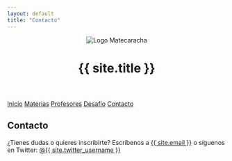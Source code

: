 ```yaml
---
layout: default
title: "Contacto"
---
```


<header>
  <img src="{{ site.logo }}" alt="Logo Matecaracha">
  <h1>{{ site.title }}</h1>
</header>

<nav>
  <a href="/">Inicio</a>
  <a href="/materias">Materias</a>
  <a href="/profesores">Profesores</a>
  <a href="/desafio">Desafío</a>
  <a href="/contacto">Contacto</a>
</nav>

<section>
  <h2>Contacto</h2>
  <p>¿Tienes dudas o quieres inscribirte? Escríbenos a <a href="mailto:{{ site.email }}">{{ site.email }}</a> o síguenos en Twitter: <a href="https://twitter.com/{{ site.twitter_username }}" target="_blank">@{{ site.twitter_username }}</a></p>
</section>
